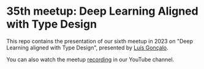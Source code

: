 # 35th meetup: Deep Learning Aligned with Type Design

This repo contains the presentation of our sixth meetup in 2023 on "Deep Learning aligned with Type Design", presented by [Luís Gonçalo](https://cdv.dei.uc.pt/authors/luis-goncalo/).

You can also watch the meetup [recording](https://youtu.be/mdjtzD2m3Ow) in our YouTube channel.
